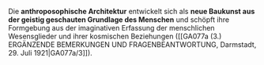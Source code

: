 
Die **anthroposophische Architektur** entwickelt sich als **neue Baukunst aus der geistig geschauten Grundlage des Menschen** und schöpft ihre Formgebung aus der imaginativen Erfassung der menschlichen Wesensglieder und ihrer kosmischen Beziehungen ([[GA077a (3.) ERGÄNZENDE BEMERKUNGEN UND FRAGENBEANTWORTUNG, Darmstadt, 29. Juli 1921|GA077a/3]]).
